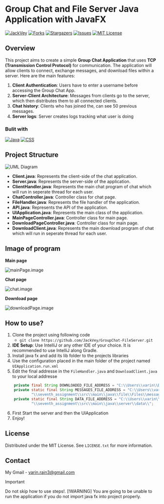 # **Group Chat and File Server Java Application with JavaFX**


[![JackVey][contributors-shield]][contributors-url]
[![Forks][forks-shield]][forks-url]
[![Stargazers][stars-shield]][stars-url]
[![Issues][issues-shield]][issues-url]
[![MIT License][license-shield]][license-url]

## Overview
This project aims to create a simple **Group Chat Application** that uses **TCP (Transmission Control Protocol)** for communication. The application will allow clients to connect, exchange messages, and download files within a server. Here are the main features:

1. **Client Authentication**: Users have to enter a username before accessing the Group Chat App.
2. **Server-Client Architecture**: Messages from clients go to the server, which then distributes them to all connected clients.
3. **Chat history**: Clients who has joined the, can see 50 previous messages.
4. **Server logs**: Server creates logs tracking what user is doing

### Bulit with
[![Java][Java.badge]][Java-url]
[![CSS][CSS.badge]][CSS-url]

## Project Structure

![UML Diagram][UML.image]

- **Client.java**: Represents the client-side of the chat application.
- **Server.java**: Represents the server-side of the application.
- **ClientHandler.java**: Represents the main chat program of chat which will run in seperate thread for each user.
- **ChatController.java**: Controller class for chat page.
- **FileHandler.java**: Represents the file handler of the application.
- **API.java**: Represents the API of the application.
- **UIApplication.java**: Represents the main class of the application.
- **MainPageController.java**: Controller class for main page.
- **DownloadPageController.java**: Controller class for main page.
- **DownloadClient.java**: Represents the main download program of chat which will run in seperate thread for each user.

## Image of program
**Main page**

![mainPage.image]

**Chat page**

![chat.image]

**Download page**

![downloadPage.image]

## How to use?
1. Clone the project using following code
   - `git clone https://github.com/JackVey/GroupChat-FileServer.git`
2. **IDE Setup**: Use IntelliJ or any other IDE of your choice. It is recommended to use IntelliJ along Gradle.
3. Install java fx and add its lib folder to the projects libraries
4. Use the configuration placed in the main folder of the project named `UIApplication.run.xml`
5. Edit the final addresse in the `FileHandler.java` and `DownloadClient.java` to your local addresse
```java
    private final String DOWNLOADED_FILE_ADDRESS = "C:\\Users\\varin\\Documents\\Intellij\\Seventh-Assignment-Socket-Programming\\seventh_assignment\\download\\";
    private static final String MESSAGES_FILE_ADDRESS = "C:\\Users\\varin\\Documents\\Intellij\\Seventh-Assignment-Socket-Programming" +
            "\\seventh_assignment\\src\\main\\java\\file\\Files\\messages.txt";
    private static final String DATA_FILE_ADDRESS = "C:\\Users\\varin\\Documents\\Intellij\\Seventh-Assignment-Socket-Programming" +
            "\\seventh_assignment\\src\\main\\java\\server\\data\\";
```
6. First Start the server and then the UIApplication
7. Enjoy!

## License
Distributed under the MIT License. See `LICENSE.txt` for more information.

## Contact

My Gmail - varin.rain3@gmail.com


> [!IMPORTANT]
> Do not skip how to use steps!.
> [!WARNING]
> You are going to be unable to run the application if you do not import java fx into project properly.

<!-- ALL-CONTRIBUTORS-LIST:START - Do not remove or modify this section -->
<!-- prettier-ignore-start -->
<!-- markdownlint-disable -->

<!-- markdownlint-restore -->
<!-- prettier-ignore-end -->

<!-- ALL-CONTRIBUTORS-LIST:END -->

<!-- MARKDOWN LINKS & IMAGES -->
<!-- https://www.markdownguide.org/basic-syntax/#reference-style-links -->
[contributors-shield]: https://img.shields.io/github/all-contributors/JackVey/GroupChat-FileServer?style=for-the-badge&logo=github
[contributors-url]: https://github.com/JackVey/GroupChat-FileServer/graphs/contributors
[forks-shield]: https://img.shields.io/github/forks/JackVey/GroupChat-FileServer?style=for-the-badge&logo=github
[forks-url]: https://github.com/JackVey/GroupChat-FileServer/forks
[stars-shield]: https://img.shields.io/github/stars/JackVey/2048.svg?style=for-the-badge
[stars-url]: https://github.com/JackVey/GroupChat-FileServer/stargazers
[issues-shield]: https://img.shields.io/github/issues/JackVey/2048.svg?style=for-the-badge
[issues-url]: https://github.com/JackVey/GroupChat-FileServer/issues
[license-shield]: https://img.shields.io/github/license/Jackvey/2048.svg?style=for-the-badge
[license-url]: https://github.com/JackVey/GroupChat-FileServer/blob/develop/LICENSE.txt
[UML.image]: https://github.com/JackVey/GroupChat-FileServer/assets/161158007/abf5688e-ef30-413a-b095-6b1e5a8144cc
[Java.badge]: https://img.shields.io/badge/Java-%23ED8B00.svg?logo=openjdk&logoColor=white
[CSS.badge]: https://img.shields.io/badge/CSS-1572B6?logo=css3&logoColor=fff
[Java-url]: https://www.java.com/
[CSS-url]: https://www.w3.org/Style/CSS/Overview.en.html
[mainPage.image]: https://github.com/JackVey/GroupChat-FileServer/assets/161158007/d3c0b73c-4129-4720-a1ce-4a0c4d902243
[downloadPage.image]: https://github.com/JackVey/GroupChat-FileServer/assets/161158007/e16bec51-d791-4ae6-b3a8-9f84c0efd7e1
[chat.image]: https://github.com/JackVey/GroupChat-FileServer/assets/161158007/c1c52b0d-bc30-43f4-a245-a93c619ba6b9
